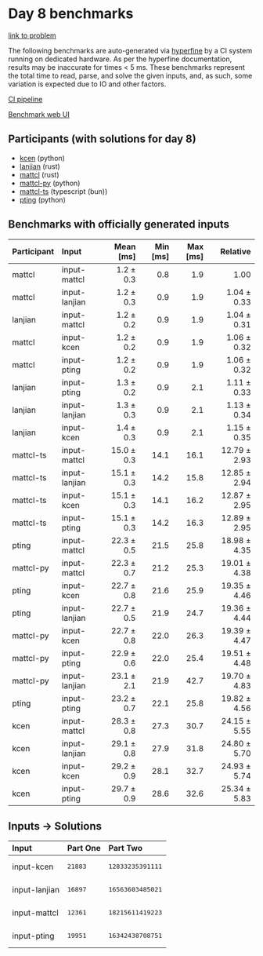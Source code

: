 # Day 8 benchmarks

[link to problem](https://adventofcode.com/2023/day/8)

The following benchmarks are auto-generated via
[hyperfine](https://github.com/sharkdp/hyperfine) by a CI system running on
dedicated hardware. As per the hyperfine documentation, results may be
inaccurate for times < 5 ms. These benchmarks represent the total time to read,
parse, and solve the given inputs, and, as such, some variation is expected due
to IO and other factors.

[CI pipeline](http://ci.papercode.net:8080/teams/main/pipelines/aoc2023)

[Benchmark web UI](https://aoc.ancalagon.black)


## Participants (with solutions for day 8)

- [kcen](https://github.com/kcen/aoc2023) (python)
- [lanjian](https://github.com/lanjian/aoc-2023) (rust)
- [mattcl](https://github.com/mattcl/aoc2023) (rust)
- [mattcl-py](https://github.com/mattcl/aoc2023-py) (python)
- [mattcl-ts](https://github.com/mattcl/aoc2023-js) (typescript (bun))
- [pting](https://github.com/pting/aoc2023) (python)


## Benchmarks with officially generated inputs

| Participant | Input | Mean [ms] | Min [ms] | Max [ms] | Relative |
|:---|:---|---:|---:|---:|---:|
| mattcl | input-mattcl | 1.2 ± 0.3 | 0.8 | 1.9 | 1.00 |
| mattcl | input-lanjian | 1.2 ± 0.3 | 0.9 | 1.9 | 1.04 ± 0.33 |
| lanjian | input-mattcl | 1.2 ± 0.2 | 0.9 | 1.9 | 1.04 ± 0.31 |
| mattcl | input-kcen | 1.2 ± 0.2 | 0.9 | 1.9 | 1.06 ± 0.32 |
| mattcl | input-pting | 1.2 ± 0.2 | 0.9 | 1.9 | 1.06 ± 0.32 |
| lanjian | input-pting | 1.3 ± 0.2 | 0.9 | 2.1 | 1.11 ± 0.33 |
| lanjian | input-lanjian | 1.3 ± 0.3 | 0.9 | 2.1 | 1.13 ± 0.34 |
| lanjian | input-kcen | 1.4 ± 0.3 | 0.9 | 2.1 | 1.15 ± 0.35 |
| mattcl-ts | input-mattcl | 15.0 ± 0.3 | 14.1 | 16.1 | 12.79 ± 2.93 |
| mattcl-ts | input-lanjian | 15.1 ± 0.3 | 14.2 | 15.8 | 12.85 ± 2.94 |
| mattcl-ts | input-kcen | 15.1 ± 0.3 | 14.1 | 16.2 | 12.87 ± 2.95 |
| mattcl-ts | input-pting | 15.1 ± 0.3 | 14.2 | 16.3 | 12.89 ± 2.95 |
| pting | input-mattcl | 22.3 ± 0.5 | 21.5 | 25.8 | 18.98 ± 4.35 |
| mattcl-py | input-mattcl | 22.3 ± 0.7 | 21.2 | 25.3 | 19.01 ± 4.38 |
| pting | input-kcen | 22.7 ± 0.8 | 21.6 | 25.9 | 19.35 ± 4.46 |
| pting | input-lanjian | 22.7 ± 0.5 | 21.9 | 24.7 | 19.36 ± 4.44 |
| mattcl-py | input-kcen | 22.7 ± 0.8 | 22.0 | 26.3 | 19.39 ± 4.47 |
| mattcl-py | input-pting | 22.9 ± 0.6 | 22.0 | 25.4 | 19.51 ± 4.48 |
| mattcl-py | input-lanjian | 23.1 ± 2.1 | 21.9 | 42.7 | 19.70 ± 4.83 |
| pting | input-pting | 23.2 ± 0.7 | 22.1 | 25.8 | 19.82 ± 4.56 |
| kcen | input-mattcl | 28.3 ± 0.8 | 27.3 | 30.7 | 24.15 ± 5.55 |
| kcen | input-lanjian | 29.1 ± 0.8 | 27.9 | 31.8 | 24.80 ± 5.70 |
| kcen | input-kcen | 29.2 ± 0.9 | 28.1 | 32.7 | 24.93 ± 5.74 |
| kcen | input-pting | 29.7 ± 0.9 | 28.6 | 32.6 | 25.34 ± 5.83 |


## Inputs -> Solutions

| Input | Part One | Part Two |
|:---|:---|:---|
|input-kcen|<pre>21883</pre>|<pre>12833235391111</pre>|
|input-lanjian|<pre>16897</pre>|<pre>16563603485021</pre>|
|input-mattcl|<pre>12361</pre>|<pre>18215611419223</pre>|
|input-pting|<pre>19951</pre>|<pre>16342438708751</pre>|